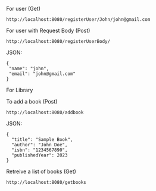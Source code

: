 <p>For user (Get)</p>

```
http://localhost:8080/registerUser/John/john@gmail.com
```

<p>For user with Request Body (Post)</p>

```
http://localhost:8080/registerUserBody/
```

JSON:
```
{
 "name": "john", 
 "email": "john@gmail.com"
}
```
<p>For Library</p>
<p>To add a book (Post)</p>

``` 
http://localhost:8080/addbook
```

JSON:
```
{
  "title": "Sample Book",
  "author": "John Doe",
  "isbn": "1234567890", 
  "publishedYear": 2023
}
```

<p>Retreive a list of books (Get)</p>

```
http://localhost:8080/getbooks
```